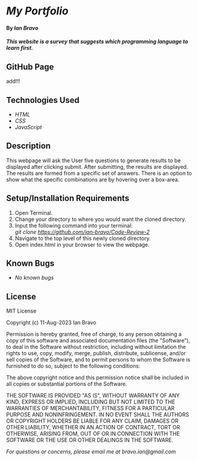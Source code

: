 # _My Portfolio_

#### By _**Ian Bravo**_

#### _This website is a survey that suggests which programming language to learn first._

## GitHub Page ##

add!!!


## Technologies Used

* _HTML_
* _CSS_
* _JavaScript_


## Description

This webpage will ask the User five questions to generate results to be displayed after clicking submit. After submitting, the results are displayed. The results are formed from a specific set of answers. There is an option to show what the specific combinations are by hovering over a box-area.

## Setup/Installation Requirements

1. Open Terminal.
2. Change your directory to where you would want the cloned directory.
3. Input the following command into your terminal:  
 _git clone https://github.com/ian-bravo/Code-Review-2_
4. Navigate to the top level of this newly cloned directory.
5. Open index.html in your browser to view the webpage. 


## Known Bugs

* _No known bugs_


## License

MIT License  

Copyright (c) 11-Aug-2023 Ian Bravo  

Permission is hereby granted, free of charge, to any person obtaining a copy of this software and associated documentation files (the "Software"), to deal in the Software without restriction, including without limitation the rights to use, copy, modify, merge, publish, distribute, sublicense, and/or sell copies of the Software, and to permit persons to whom the Software is furnished to do so, subject to the following conditions:  

The above copyright notice and this permission notice shall be included in all copies or substantial portions of the Software.  

THE SOFTWARE IS PROVIDED "AS IS", WITHOUT WARRANTY OF ANY KIND, EXPRESS OR IMPLIED, INCLUDING BUT NOT LIMITED TO THE WARRANTIES OF MERCHANTABILITY, FITNESS FOR A PARTICULAR PURPOSE AND NONINFRINGEMENT. IN NO EVENT SHALL THE AUTHORS OR COPYRIGHT HOLDERS BE LIABLE FOR ANY CLAIM, DAMAGES OR OTHER LIABILITY, WHETHER IN AN ACTION OF CONTRACT, TORT OR OTHERWISE, ARISING FROM, OUT OF OR IN CONNECTION WITH THE SOFTWARE OR THE USE OR OTHER DEALINGS IN THE SOFTWARE.



_For questions or concerns, please email me at bravo.ian@gmail.com_